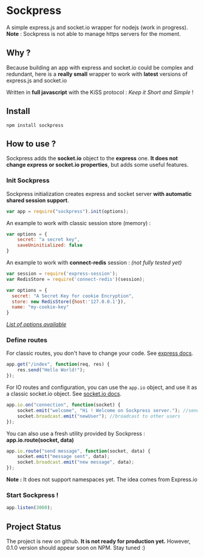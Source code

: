 Sockpress
=========

A simple express.js and socket.io wrapper for nodejs (work in progress).
**Note** : Sockpress is not able to manage https servers for the moment.

Why ?
-----

Because building an app with express and socket.io could be complex and redundant, here is a **really small** wrapper to work with **latest** versions of express.js and socket.io

Written in **full javascript** with the KiSS protocol : *Keep it Short and Simple* !

Install
-------

```
npm install sockpress
```

How to use ?
------------

Sockpress adds the **socket.io** object to the **express** one. **It does not change express or socket.io properties**, but adds some useful features.

### Init Sockpress

Sockpress initialization creates express and socket server **with automatic shared session support**.

```javascript
var app = require("sockpress").init(options);
```

An example to work with classic session store (memory) :

```javascript
var options = {
	secret: "a secret key",
	saveUninitialized: false
}
```

An example to work with **connect-redis** session : *(not fully tested yet)*

```javascript
var session = require('express-session');
var RedisStore = require('connect-redis')(session);

var options = { 
  secret: "A Secret Key for cookie Encryption",
  store: new RedisStore({host:'127.0.0.1'}),
  name: "my-cookie-key"
}
```

*[List of options available](https://github.com/expressjs/session#options)*

### Define routes

For classic routes, you don't have to change your code. See [express docs](http://expressjs.com/4x/api.html).

```javascript
app.get("/index", function(req, res) {
	res.send("Hello World!");
});
```

For IO routes and configuration, you can use the `app.io` object, and use it as a classic socket.io object. See [socket.io docs](http://socket.io/docs/).

```javascript
app.io.on("connection", function(socket) {
	socket.emit("welcome", "Hi ! Welcome on Sockpress server."); //send to the connected socket
	socket.broadcast.emit("newUser"); //broadcast to other users
});
```

You can also use a fresh utility provided by Sockpress : **app.io.route(socket, data)**

```javascript
app.io.route("send message", function(socket, data) {
	socket.emit("message sent", data);
	socket.broadcast.emit("new message", data);
});
```

**Note :** It does not support namespaces yet. The idea comes from Express.io

### Start Sockpress !

```javascript
app.listen(3000);
```

Project Status
--------------

The project is new on github. **It is not ready for production yet.**
However, 0.1.0 version should appear soon on NPM. Stay tuned :)